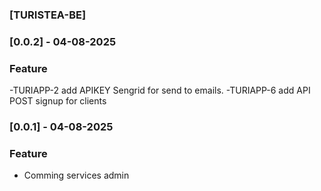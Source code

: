 ### [TURISTEA-BE]

### [0.0.2] - 04-08-2025
### Feature
-TURIAPP-2 add APIKEY Sengrid for send to emails.
-TURIAPP-6 add API POST signup for clients 

### [0.0.1] - 04-08-2025 
### Feature
- Comming services admin
